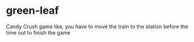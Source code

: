 # green-leaf
Candy Crush game like, you have to move the train to the station before the time out to finish the game
